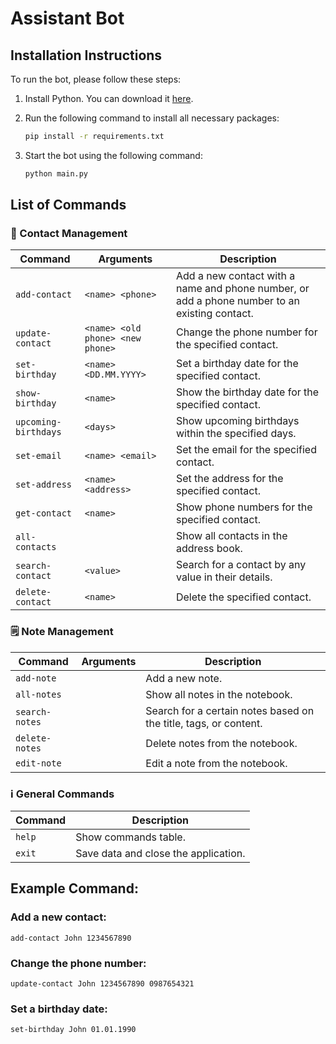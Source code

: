 # Assistant Bot


## Installation Instructions

To run the bot, please follow these steps:

1. Install Python. You can download it [here](https://www.python.org/downloads/).

2. Run the following command to install all necessary packages:

    ```bash
    pip install -r requirements.txt
    ```

3. Start the bot using the following command:

    ```bash
    python main.py
    ```

## List of Commands

### 📇 Contact Management

| Command           | Arguments                    | Description                                                                                     |
|-------------------|------------------------------|-------------------------------------------------------------------------------------------------|
| `add-contact`     | `<name> <phone>`             | Add a new contact with a name and phone number, or add a phone number to an existing contact.   |
| `update-contact`  | `<name> <old phone> <new phone>` | Change the phone number for the specified contact.                                         |
| `set-birthday`    | `<name> <DD.MM.YYYY>`        | Set a birthday date for the specified contact.                                                  |
| `show-birthday`   | `<name>`                     | Show the birthday date for the specified contact.                                               |
| `upcoming-birthdays` | `<days>`                  | Show upcoming birthdays within the specified days.                                              |
| `set-email`       | `<name> <email>`             | Set the email for the specified contact.                                                        |
| `set-address`     | `<name> <address>`           | Set the address for the specified contact.                                                      |
| `get-contact`     | `<name>`                     | Show phone numbers for the specified contact.                                                   |
| `all-contacts`    |                              | Show all contacts in the address book.                                                          |
| `search-contact`  | `<value>`                    | Search for a contact by any value in their details.                                             |
| `delete-contact`  | `<name>`                     | Delete the specified contact.                                                                   |

### 🗒️ Note Management

| Command         | Arguments               | Description                                                                    |
|-----------------|-------------------------|--------------------------------------------------------------------------------|
| `add-note`      |                         | Add a new note.                                                                |
| `all-notes`     |                         | Show all notes in the notebook.                                                |
| `search-notes`  |                         | Search for a certain notes based on the title, tags, or content.               |
| `delete-notes`  |                         | Delete notes from the notebook.                                                |
| `edit-note`     |                         | Edit a note from the notebook.                                                 |

### ℹ️ General Commands

| Command   | Description                    |
|-----------|--------------------------------|
| `help`    | Show commands table.           |
| `exit`    | Save data and close the application. |


## Example Command:

### Add a new contact:
```
add-contact John 1234567890
```
### Change the phone number:
```
update-contact John 1234567890 0987654321
```
### Set a birthday date:
```
set-birthday John 01.01.1990
```